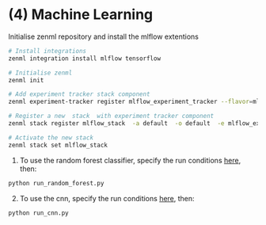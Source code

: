# (4) Machine Learning

Initialise zenml repository and install the mlflow extentions
```bash
# Install integrations
zenml integration install mlflow tensorflow

# Initialise zenml
zenml init

# Add experiment tracker stack component
zenml experiment-tracker register mlflow_experiment_tracker --flavor=mlflow

# Register a new  stack  with experiment tracker component
zenml stack register mlflow_stack  -a default  -o default  -e mlflow_experiment_tracker

# Activate the new stack
zenml stack set mlflow_stack
```

1. To use the random forest classifier, specify the run conditions [here](run_random_forest.py), then:

```python
python run_random_forest.py
```

2. To use the cnn, specify the run conditions [here](run_cnn.py), then:

```python
python run_cnn.py
```
